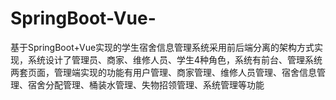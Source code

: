 # SpringBoot-Vue-
基于SpringBoot+Vue实现的学生宿舍信息管理系统采用前后端分离的架构方式实现，系统设计了管理员、商家、维修人员、学生4种角色，系统有前台、管理系统两套页面，管理端实现的功能有用户管理、商家管理、维修人员管理、宿舍信息管理、宿舍分配管理、桶装水管理、失物招领管理、系统管理等功能
